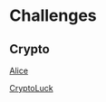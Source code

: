 # Challenges
## Crypto

[Alice](../blob/master/CTF/ECSC_2019/Alice.md)

[CryptoLuck](../blob/master/CTF/ECSC_2019/CryptoLuc.md)